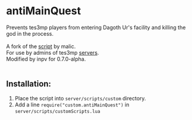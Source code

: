 # antiMainQuest
Prevents tes3mp players from entering Dagoth Ur's facility and killing the god in the process.<br><br>
A fork of the <a href="https://gitlab.com/rendeko/tes3mp-scripts/-/blob/master/antiMainQuest.lua">script</a> by malic.<br>
For use by admins of tes3mp <a href="https://github.com/TES3MP/CoreScripts">servers</a>.<br>
Modified by inpv for 0.7.0-alpha.<br><br>
## Installation:<br>
1. Place the script into `server/scripts/custom` directory.<br>
2. Add a line `require("custom.antiMainQuest")` in `server/scripts/customScripts.lua`
